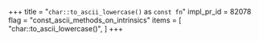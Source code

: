 +++
title = "`char::to_ascii_lowercase()` as `const fn`"
impl_pr_id = 82078
flag = "const_ascii_methods_on_intrinsics"
items = [
    "char::to_ascii_lowercase()",
]
+++
